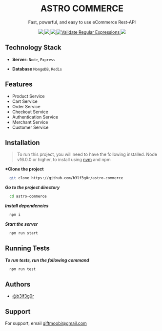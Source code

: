 <div align="center">
  <h1>ASTRO COMMERCE</h1>
  <p>Fast, powerful, and easy to use eCommerce Rest-API</p>
</div>
<p align="center">
 <a href="https://dl.circleci.com/status-badge/redirect/gh/b3lf3g0r/astro-commerce/tree/main">
    <img src="https://dl.circleci.com/status-badge/img/gh/b3lf3g0r/astro-commerce/tree/main.svg?style=svg" />
  </a>
  <a href="https://github.com/b3lf3g0r/astro-commerce/actions/workflows/snyk.yml">
    <img src="https://github.com/b3lf3g0r/astro-commerce/actions/workflows/snyk.yml/badge.svg" />
  </a>
  <a href="https://github.com/b3lf3g0r/astro-commerce/actions/workflows/codeql.yml">
    <img src="https://github.com/b3lf3g0r/astro-commerce/actions/workflows/codeql.yml/badge.svg?branch=main" />
  </a>
  <a href="https://github.com/b3lf3g0r/astro-commerce/actions/workflows/regular-expressions.yml">
    <img src="https://github.com/b3lf3g0r/astro-commerce/actions/workflows/regular-expressions.yml/badge.svg" alt="Validate Regular Expressions"/>
  </a>
  <a href>
    <img src="https://img.shields.io/github/repo-size/b3lf3g0r/astro-commerce"/>
  </a>
  <br>
</p>

## Technology Stack

- **Server:** `Node`, `Express`

- **Database** `MongoDB`, `Redis`

## Features

>

- Product Service
- Cart Service
- Order Service
- Checkout Service
- Authentication Service
- Merchant Service
- Customer Service

## Installation

> To run this project, you will need to have the following installed. Node v16.0.0 or higher, to install using [nvm](https://github.com/nvm-sh/nvm) and npm

**\*Clone the project**

```bash
  git clone https://github.com/b3lf3g0r/astro-commerce
```

**_Go to the project directory_**

```bash
  cd astro-commerce
```

**_Install dependencies_**

```bash
  npm i
```

**_Start the server_**

```bash
  npm run start
```

## Running Tests

**_To run tests, run the following command_**

```bash
  npm run test
```

## Authors

- [@b3lf3g0r](https://github.com/b3lf3g0r)

## Support

For support, email giftmoobi@gmail.com
